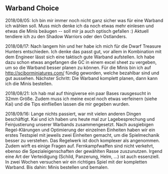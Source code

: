 ## Warband Choice

2018/08/05: Ich bin mir immer noch nicht ganz sicher was für eine Warband ich
wählen soll. Muss mich denke ich da noch etwas mehr einlesen und etwas die
Minis beäugen -- soll mir ja auch optisch gefallen :) Aktuell tendiere ich zu
den Shadow Warriors oder den Ostlanders.

2018/08/17: Nach langem hin und her habe ich mich für die Dwarf Treasure Hunters
entschieden. Ich denke das passt gut, vor allem in Kombination mit dem Engineer
lässt sich eine taktisch gute Warband aufstellen. Ich habe dazu schon etwas
angefangen die GC in einem excel sheet zu vergeben, um so die Warband besser
planen zu können. Für die Minis bin ich auf http://sciborminiatures.com/ fündig
geworden, welche bezahlbar sind und gut aussehen. Nächster Schritt: Die Warband
komplett planen, dann kann ich die Minis bestellen.

2018/08/21: Ich hab mal auf thingiverse ein paar Bases rausgesucht in 32mm
Größe. Zudem muss ich meine excel noch etwas verfeinern (siehe Kai) und die
Tips einfließen lassen die mir gegeben wurden.

2018/09/16: Lange nichts passiert, war mit vielen anderen Dingen beschäftigt.
Kai und ich haben uns heute mal zur Lagebesprechung und Feinjustierung
unserer Warbands zusammengesetzt. Nach ausgiebigen Regel-Klärungen und
Optimierung der einzelnen Einheiten haben wir ein erstes Testspiel mit jeweils
zwei Einheiten gemacht, um die Spielmechanik besser zu verstehen. Das Regelwerk
ist doch komplexer als angenommen. Zudem wirft es einige Fragen auf.
Fernkampfwaffen sind nicht verkehrt, ebenso die Spezialeigenschaften der
gewählten Rasse zuszunutzen. Irgend eine Art der Verteidigung (Schild,
Panzerung, Helm, ...) ist auch essenziell. In zwei Wochen versuchen wir ein
richtiges Spiel mit der kompletten Warband. Bis dahin: Minis bestellen und
bemalen.
